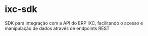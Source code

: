 # ixc-sdk
SDK para integração com a API do ERP IXC, facilitando o acesso e manipulação de dados através de endpoints REST
